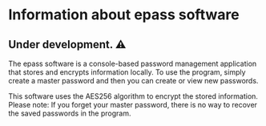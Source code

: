 
# Information about epass software

## Under development. ⚠️

The epass software is a console-based password management application that stores and encrypts information locally. To use the program, simply create a master password and then you can create or view new passwords.

This software uses the AES256 algorithm to encrypt the stored information. Please note: If you forget your master password, there is no way to recover the saved passwords in the program.

